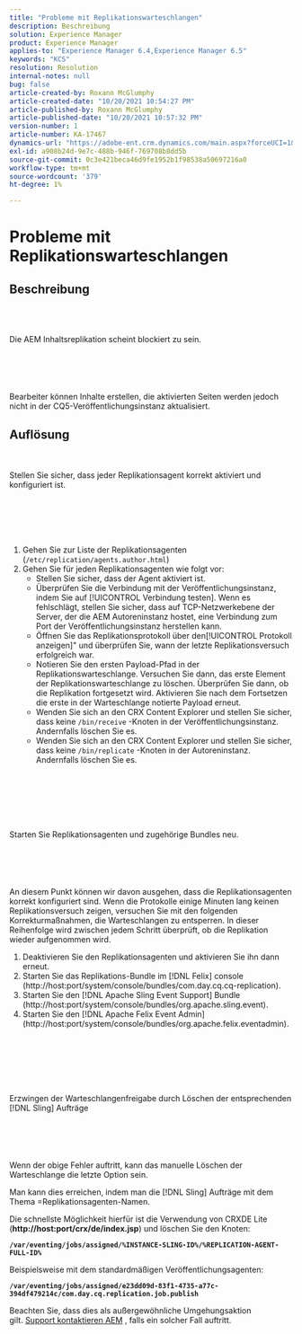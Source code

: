 ```yaml
---
title: "Probleme mit Replikationswarteschlangen"
description: Beschreibung
solution: Experience Manager
product: Experience Manager
applies-to: "Experience Manager 6.4,Experience Manager 6.5"
keywords: "KCS"
resolution: Resolution
internal-notes: null
bug: false
article-created-by: Roxann McGlumphy
article-created-date: "10/20/2021 10:54:27 PM"
article-published-by: Roxann McGlumphy
article-published-date: "10/20/2021 10:57:32 PM"
version-number: 1
article-number: KA-17467
dynamics-url: "https://adobe-ent.crm.dynamics.com/main.aspx?forceUCI=1&pagetype=entityrecord&etn=knowledgearticle&id=a8df06aa-f831-ec11-b6e5-000d3a5ba97a"
exl-id: a908b24d-9e7c-488b-946f-769708b8dd5b
source-git-commit: 0c3e421beca46d9fe1952b1f98538a50697216a0
workflow-type: tm+mt
source-wordcount: '379'
ht-degree: 1%

---
```


# Probleme mit Replikationswarteschlangen

## Beschreibung

<br><br><br>Die AEM Inhaltsreplikation scheint blockiert zu sein.<br><br><br><br><br><br>
Bearbeiter können Inhalte erstellen, die aktivierten Seiten werden jedoch nicht in der CQ5-Veröffentlichungsinstanz aktualisiert.


## Auflösung

<br><br>Stellen Sie sicher, dass jeder Replikationsagent korrekt aktiviert und konfiguriert ist.<br><br><br><br> <br><br>
1. Gehen Sie zur Liste der Replikationsagenten (`/etc/replication/agents.author.html`)
2. Gehen Sie für jeden Replikationsagenten wie folgt vor:
   - Stellen Sie sicher, dass der Agent aktiviert ist.
   - Überprüfen Sie die Verbindung mit der Veröffentlichungsinstanz, indem Sie auf [!UICONTROL Verbindung testen]. Wenn es fehlschlägt, stellen Sie sicher, dass auf TCP-Netzwerkebene der Server, der die AEM Autoreninstanz hostet, eine Verbindung zum Port der Veröffentlichungsinstanz herstellen kann.
   - Öffnen Sie das Replikationsprotokoll über den[!UICONTROL Protokoll anzeigen]&quot; und überprüfen Sie, wann der letzte Replikationsversuch erfolgreich war.
   - Notieren Sie den ersten Payload-Pfad in der Replikationswarteschlange. Versuchen Sie dann, das erste Element der Replikationswarteschlange zu löschen. Überprüfen Sie dann, ob die Replikation fortgesetzt wird. Aktivieren Sie nach dem Fortsetzen die erste in der Warteschlange notierte Payload erneut.
   - Wenden Sie sich an den CRX Content Explorer und stellen Sie sicher, dass keine `/bin/receive` -Knoten in der Veröffentlichungsinstanz. Andernfalls löschen Sie es.
   - Wenden Sie sich an den CRX Content Explorer und stellen Sie sicher, dass keine `/bin/replicate` -Knoten in der Autoreninstanz. Andernfalls löschen Sie es.

<br><br><br><br> <br><br>Starten Sie Replikationsagenten und zugehörige Bundles neu.<br><br><br><br> <br><br>
An diesem Punkt können wir davon ausgehen, dass die Replikationsagenten korrekt konfiguriert sind. Wenn die Protokolle einige Minuten lang keinen Replikationsversuch zeigen, versuchen Sie mit den folgenden Korrekturmaßnahmen, die Warteschlangen zu entsperren. In dieser Reihenfolge wird zwischen jedem Schritt überprüft, ob die Replikation wieder aufgenommen wird.

1. Deaktivieren Sie den Replikationsagenten und aktivieren Sie ihn dann erneut.
2. Starten Sie das Replikations-Bundle im [!DNL Felix] console (http://host:port/system/console/bundles/com.day.cq.cq-replication).
3. Starten Sie den [!DNL Apache Sling Event Support] Bundle (http://host:port/system/console/bundles/org.apache.sling.event).
4. Starten Sie den [!DNL Apache Felix Event Admin] (http://host:port/system/console/bundles/org.apache.felix.eventadmin).

<br><br><br><br> <br><br>Erzwingen der Warteschlangenfreigabe durch Löschen der entsprechenden [!DNL Sling] Aufträge<br><br><br><br> <br><br>
Wenn der obige Fehler auftritt, kann das manuelle Löschen der Warteschlange die letzte Option sein.

Man kann dies erreichen, indem man die [!DNL Sling] Aufträge mit dem Thema =Replikationsagenten-Namen.

Die schnellste Möglichkeit hierfür ist die Verwendung von CRXDE Lite (<b>http://host:port/crx/de/index.jsp</b>) und löschen Sie den Knoten:

<b>`/var/eventing/jobs/assigned/%INSTANCE-SLING-ID%/%REPLICATION-AGENT-FULL-ID%`</b>

Beispielsweise mit dem standardmäßigen Veröffentlichungsagenten:

<b>`/var/eventing/jobs/assigned/e23dd09d-83f1-4735-a77c-394df479214c/com.day.cq.replication.job.publish`</b>

Beachten Sie, dass dies als außergewöhnliche Umgehungsaktion gilt. [Support kontaktieren AEM](https://helpx.adobe.com/de/marketing-cloud/contact-support.html) , falls ein solcher Fall auftritt.
